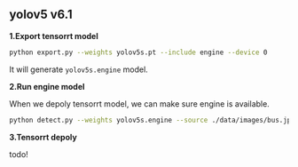 ## yolov5 v6.1



**1.Export tensorrt model**

```bash
python export.py --weights yolov5s.pt --include engine --device 0
```

It will generate `yolov5s.engine` model.



**2.Run engine model**

When we depoly tensorrt model, we can make sure engine is available.

```bash
python detect.py --weights yolov5s.engine --source ./data/images/bus.jpg
```



**3.Tensorrt depoly**

todo!



















